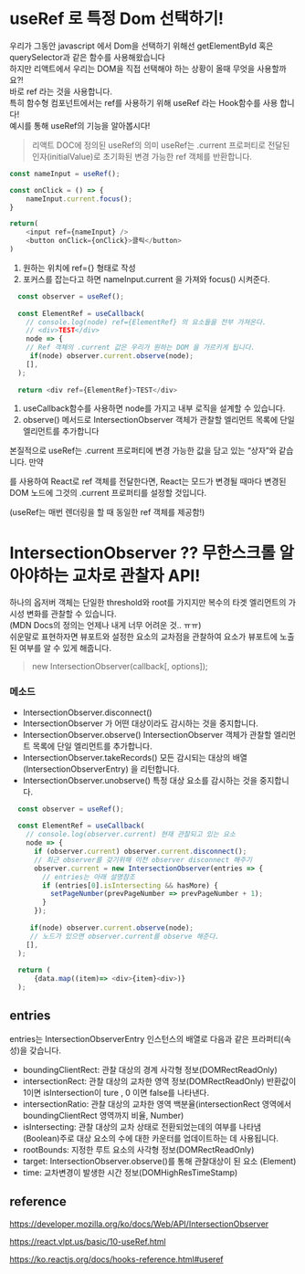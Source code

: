 # useRef 로 특정 Dom 선택하기!

우리가 그동안 javascript 에서 Dom을 선택하기 위해선 getElementById 혹은 querySelector과 같은 함수를 사용해왔습니다 <br/>
하지만 리액트에서 우리는 DOM을 직접 선택해야 하는 상황이 올때 무엇을 사용할까요?!<br/>
바로 ref 라는 것을 사용합니다.<br/>
특히 함수형 컴포넌트에서는 ref를 사용하기 위해 useRef 라는 Hook함수를 사용 합니다!<br/>
예시를 통해 useRef의 기능을 알아봅시다!<br/>

> 리액트 DOC에 정의된 useRef의 의미
> useRef는 .current 프로퍼티로 전달된 인자(initialValue)로 초기화된 변경 가능한 ref 객체를 반환합니다.

```javascript
const nameInput = useRef();

const onClick = () => {
    nameInput.current.focus();
}

return(
    <input ref={nameInput} />
    <button onClick={onClick}>클릭</button>
)
```
1. 원하는 위치에 ref={} 형태로 작성
2. 포커스를 잡는다고 하면 nameInput.current 을 가져와 focus() 시켜준다.


```javascript
  const observer = useRef();
  
  const ElementRef = useCallback(
    // console.log(node) ref={ElementRef} 의 요소들을 전부 가져온다.
    // <div>TEST</div>
    node => {
    // Ref 객체의 .current 값은 우리가 원하는 DOM 을 가르키게 됩니다.
     if(node) observer.current.observe(node);
    [],
  );
  
  return <div ref={ElementRef}>TEST</div>
```
1. useCallback함수를 사용하면 node를 가지고 내부 로직을 설계할 수 있습니다.
2. observe() 메서드로 IntersectionObserver 객체가 관찰할 엘리먼트 목록에 단일 엘리먼트를 추가합니다

본질적으로 useRef는 .current 프로퍼티에 변경 가능한 값을 담고 있는 “상자”와 같습니다.
만약 <div ref={myRef} />를 사용하여 React로 ref 객체를 전달한다면, 
React는 모드가 변경될 때마다 변경된 DOM 노드에 그것의 .current 프로퍼티를 설정할 것입니다.

(useRef는 매번 렌더링을 할 때 동일한 ref 객체를 제공함!)


# IntersectionObserver ?? 무한스크롤 알아야하는 교차로 관찰자 API!

하나의 옵저버 객체는 단일한 threshold와 root를 가지지만 복수의 타겟 엘리먼트의 가시성 변화를 관찰할 수 있습니다. <br/>
(MDN Docs의 정의는 언제나 내게 너무 어려운 것.. ㅠㅠ)<br/>
쉬운말로 표현하자면 뷰포트와 설정한 요소의 교차점을 관찰하여 요소가 뷰포트에 노출된 여부를 알 수 있게 해줍니다.<br/>

> new IntersectionObserver(callback[, options]);

### 메소드
* IntersectionObserver.disconnect()
* IntersectionObserver 가 어떤 대상이라도 감시하는 것을 중지합니다.
* IntersectionObserver.observe()
IntersectionObserver 객체가 관찰할 엘리먼트 목록에 단일 엘리먼트를 추가합니다.
* IntersectionObserver.takeRecords()
모든 감시되는 대상의 배열 (IntersectionObserverEntry) 을 리턴합니다.
* IntersectionObserver.unobserve() 
특정 대상 요소를 감시하는 것을 중지합니다.


```javascript
  const observer = useRef();
  
  const ElementRef = useCallback(
    // console.log(observer.current) 현재 관찰되고 있는 요소 
    node => {
      if (observer.current) observer.current.disconnect();
      // 최근 observer를 갖기위해 이전 observer disconnect 해주기
      observer.current = new IntersectionObserver(entries => {
        // entries는 아래 설명참조
        if (entries[0].isIntersecting && hasMore) {
          setPageNumber(prevPageNumber => prevPageNumber + 1);
        }
      });
      
     if(node) observer.current.observe(node);
     // 노드가 있으면 observer.current를 observe 해준다.
    [],
  );
  
  return (
      {data.map((item)=> <div>{item}<div>)}
  );
```


## entries
entries는 IntersectionObserverEntry 인스턴스의 배열로 다음과 같은 프라퍼티(속성)을 갖습니다.
* boundingClientRect: 관찰 대상의 경계 사각형 정보(DOMRectReadOnly)
* intersectionRect: 관찰 대상의 교차한 영역 정보(DOMRectReadOnly)
  반환값이 1이면 isIntersection이 ture , 0 이면 false를 나타낸다.
* intersectionRatio: 관찰 대상의 교차한 영역 백분율(intersectionRect 영역에서 boundingClientRect 영역까지 비율, Number)
* isIntersecting: 관찰 대상의 교차 상태로 전환되었는데의 여부를 나타냄(Boolean)주로  대상 요소의 수에 대한 카운터를 업데이트하는 데 사용됩니다.
* rootBounds: 지정한 루트 요소의 사각형 정보(DOMRectReadOnly)
* target: IntersectionObserver.observe()를 통해 관찰대상이 된 요소 (Element)
* time: 교차변경이 발생한 시간 정보(DOMHighResTimeStamp)


## reference
https://developer.mozilla.org/ko/docs/Web/API/IntersectionObserver

https://react.vlpt.us/basic/10-useRef.html

https://ko.reactjs.org/docs/hooks-reference.html#useref
